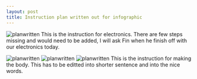 ```yaml
---
layout: post
title: Instruction plan written out for infographic
---
```


![planwritten]({{site.baseurl}}/images/iplan0.jpg)
This is the instruction for electronics. There are few steps missing and would need to be added, I will ask Fin when he finish off with our electronics today. 

![planwritten]({{site.baseurl}}/images/iplan.png)
![planwritten]({{site.baseurl}}/images/iplan1.png)
![planwritten]({{site.baseurl}}/images/iplan2.png)
This is the instruction for making the body. This has to be editted into shorter sentence and into the nice words. 